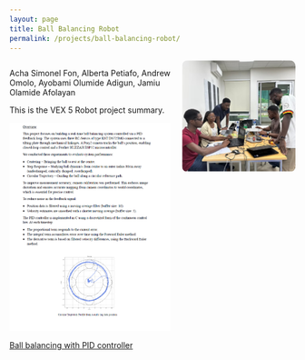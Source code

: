 ```yaml
---
layout: page
title: Ball Balancing Robot
permalink: /projects/ball-balancing-robot/
---
```

<div style="display: flex; align-items: flex-start; gap: 20px;">


  <div style="flex: 1;">
    <p>Acha Simonel Fon, Alberta Petiafo, Andrew Omolo, Ayobami Olumide Adigun, Jamiu Olamide Afolayan</p>
    <p>This is the VEX 5 Robot project summary.</p>
    <img src="/assets/ballsummary.jpeg" alt="Ball Balancing Robot" style="max-width: 100%;">
  </div>


  <div>
    <img src="/assets/ballteam.jpeg" alt="Profile Picture" width="200" style="border-radius: 10px;">
  </div>

</div>


[Ball balancing with PID controller](https://youtu.be/WWQu4sDhVPg)
